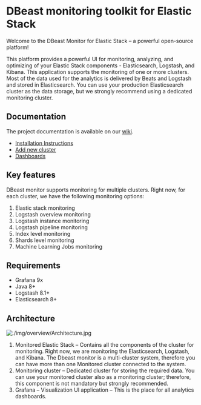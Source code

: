 # DBeast monitoring toolkit for Elastic Stack
Welcome to the DBeast Monitor for Elastic Stack – a powerful open-source platform!

This platform provides a powerful UI for monitoring, analyzing, and optimizing of your Elastic Stack components - Elasticsearch, Logstash, and Kibana. This application supports the monitoring of one or more clusters. Most of the data used for the analytics is delivered by Beats and Logstash and stored in Elasticsearch. You can use your production Elasticsearch cluster as the data storage, but we strongly recommend using a dedicated monitoring cluster.

## Documentation
The project documentation is available on our [wiki](https://github.com/dbeast-co/dbeast-monitor/wiki).
- [Installation Instructions](https://github.com/dbeast-co/dbeast-monitor/wiki/InstallationInstructions)
- [Add new cluster](https://github.com/dbeast-co/dbeast-monitor/wiki/AddNewCluster)
- [Dashboards](https://github.com/dbeast-co/dbeast-monitor/wiki/Dashboards)

## Key features
DBeast monitor supports monitoring for multiple clusters. Right now, for each cluster, we have the following monitoring options:
1.	Elastic stack monitoring
2.	Logstash overview monitoring
3.	Logstash instance monitoring
4.	Logstash pipeline monitoring
5.	Index level monitoring
6.	Shards level monitoring
7.	Machine Learning Jobs monitoring

## Requirements
- Grafana 9x
- Java 8+
- Logstash 8.1+
- Elasticsearch 8+
  
## Architecture
![./img/overview/Architecture.jpg](https://github.com/dbeast-co/dbeast-monitor/wiki/img/overview/Architecture.jpg)

1.	Monitored Elastic Stack – Contains all the components of the cluster for monitoring. Right now, we are monitoring the Elasticsearch, Logstash, and Kibana. The Dbeast monitor is a multi-cluster system, therefore you can have more than one Monitored cluster connected to the system.
2.	Monitoring cluster – Dedicated cluster for storing the required data. You can use your monitored cluster also as a monitoring cluster; therefore, this component is not mandatory but strongly recommended.
3.	Grafana – Visualization UI application – This is the place for all analytics dashboards.





